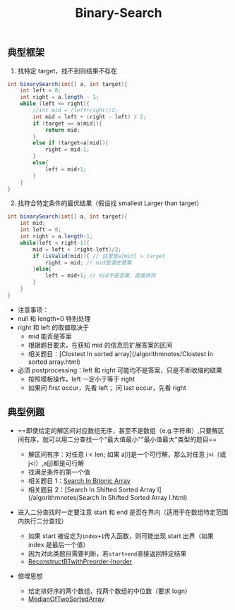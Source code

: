 ﻿---
layout: default
title: Binary-Search
narrow: true
---

## 典型框架

1. 找特定 target，找不到则结果不存在

```java
int binarySearch(int[] a, int target){
	int left = 0;
	int right = a.length - 1;
	while (left <= right){
		//int mid = (left+right)/2;
		int mid = left + (right - left) / 2;
		if (target == a[mid]){
			return mid;
		}
		else if (target<a[mid]){
			right = mid-1;
		}
		else{
			left = mid+1;
		}
	}
}
```

2. 找符合特定条件的最优结果（假设找 smallest Larger than target）

```java
int binarySearch(int[] a, int target){
	int mid;
	int left = 0;
	int right = a.length-1;
	while(left < right-1){
		mid = left + (right-left)/2;
		if (isValid(mid)){ // 这里是a[mid] > target
			right = mid; // mid是潜在答案
		}else{
			left = mid+1; // mid不是答案，直接排除
		}
	}
}
```

- 注意事项：
- null 和 length=0 特别处理
- right 和 left 的取值取决于
  - mid 能否是答案
  - 根据题目要求，在获知 mid 的信息后扩展答案的区间
  - 相关题目：[Clostest In sorted array](/algorithmnotes/Clostest In sorted array.html)
- 必须 postprocessing：left 和 right 可能均不是答案，只是不断收缩的结果
  - 按照模板操作，left 一定小于等于 right
  - 如果问 first occur，先看 left； 问 last occur，先看 right

## 典型例题

- ==即使给定的解区间对应数组无序，甚至不是数组（e.g.字符串）,只要解区间有序，就可以用二分查找一个"最大值最小""最小值最大"类型的题目==

  - 解区间有序：对任意 i < len; 如果 a[i]是一个可行解，那么对任意 j>i（或 j<i）,a[j]都是可行解
  - 找满足条件的第一个值
  - 相关题目 1：[Search In Bitonic Array](/algorithmnotes/search-in-bitonic-array.html)
  - 相关题目 2：[Search In Shifted Sorted Array I](/algorithmnotes/Search In Shifted Sorted Array I.html)

- 进入二分查找时一定要注意 start 和 end 是否在界内（适用于在数组特定范围内执行二分查找）

  - 如果 start 被设定为`index+1`传入函数，则可能出现 start 出界（如果 index 是最后一个值）
  - 因为对此类题目需要判断，若`start>end`直接返回特定结果
  - [ReconstructBTwithPreorder-Inorder](/algorithmnotes/reconstructbtwithpreorder-inorder.html)

- 倍增思想
  - 给定排好序的两个数组，找两个数组的中位数（要求 logn）
  - [MedianOfTwoSortedArray](/algorithmnotes/medianoftwosortedarray.html)

